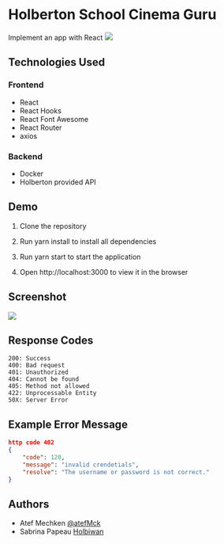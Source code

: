 # Holberton School Cinema Guru 
Implement an app with React
![](https://zupimages.net/up/24/44/rnxg.png) 




## Technologies Used

### Frontend
*    React
*    React Hooks
*    React Font Awesome
*    React Router
*    axios

### Backend
*    Docker
*    Holberton provided API

## Demo

1. Clone the repository

2. Run yarn install to install all dependencies

3. Run yarn start to start the application

4. Open http://localhost:3000 to view it in the browser

## Screenshot


![](https://zupimages.net/up/24/44/oqhz.png)


## Response Codes
```
200: Success
400: Bad request
401: Unauthorized
404: Cannot be found
405: Method not allowed
422: Unprocessable Entity 
50X: Server Error
```
## Example Error Message
```json
http code 402
{
    "code": 120,
    "message": "invalid crendetials",
    "resolve": "The username or password is not correct."
}
```

## Authors

- Atef Mechken [@atefMck](https://www.github.com/atefMck)
- Sabrina Papeau [Holbiwan](https://www.github.com/Holbiwan)
